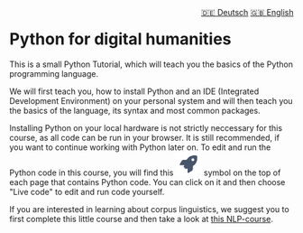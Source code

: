 <div style="float: right;">
  <a href="../de/intro.html" style="margin-left: 10px;">🇩🇪 Deutsch</a>
  <a href="../en/intro.html">🇬🇧 English</a>
</div>

# Python for digital humanities

This is a small Python Tutorial, which will teach you the basics of the Python 
programming language.

We will first teach you, how to install Python and an IDE (Integrated 
Development Environment) on your personal system and will then teach you the 
basics of the language, its syntax and most common packages.

Installing Python on your local hardware is not strictly neccessary for this course, as all code can be run in your browser. 
It is still recommended, if you want to continue working with Python later on.
To edit and run the Python code in this course, you will find this ![live code symbol](code_symbol.PNG) symbol on the top of each page that contains Python code. You can click on it and then choose "Live code" to edit and run code yourself.


If you are interested in learning about corpus linguistics, we suggest you to
first complete this little course and then take a look at 
[this NLP-course](https://github.com/K-RLange/dhNLP).

```{tableofcontents}
```
